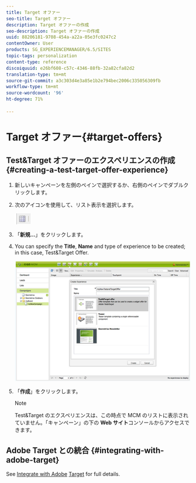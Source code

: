 ```yaml
---
title: Target オファー
seo-title: Target オファー
description: Target オファーの作成
seo-description: Target オファーの作成
uuid: 88206181-9708-454a-a22a-05e3fc0247c2
contentOwner: User
products: SG_EXPERIENCEMANAGER/6.5/SITES
topic-tags: personalization
content-type: reference
discoiquuid: e26bf608-c57c-4346-88fb-32a82cfa82d2
translation-type: tm+mt
source-git-commit: a3c303d4e3a85e1b2e794bec2006c335056309fb
workflow-type: tm+mt
source-wordcount: '96'
ht-degree: 71%

---
```



# Target オファー{#target-offers}

## Test&amp;Target オファーのエクスペリエンスの作成 {#creating-a-test-target-offer-experience}

1. 新しいキャンペーンを左側のペインで選択するか、右側のペインでダブルクリックします。
1. 次のアイコンを使用して、リスト表示を選択します。

   ![](do-not-localize/chlimage_1-11.png)

1. 「**新規...**」をクリックします。
1. You can specify the **Title**, **Name** and type of experience to be created; in this case, Test&amp;Target Offer.

   ![chlimage_1-139](assets/chlimage_1-139.png)

1. 「**作成**」をクリックします。

   >[!NOTE]
   >
   >Test&amp;Target のエクスペリエンスは、この時点で MCM のリストに表示されていません。「キャンペーン」の下の **Web サイト**&#x200B;コンソールからアクセスできます。

## Adobe Target との統合 {#integrating-with-adobe-target}

See [Integrate with Adobe](/help/sites-administering/target.md) [Target](/help/sites-administering/target.md) for full details.
